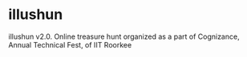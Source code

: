 # illushun
illushun v2.0. Online treasure hunt organized as a part of Cognizance, Annual Technical Fest, of IIT Roorkee
